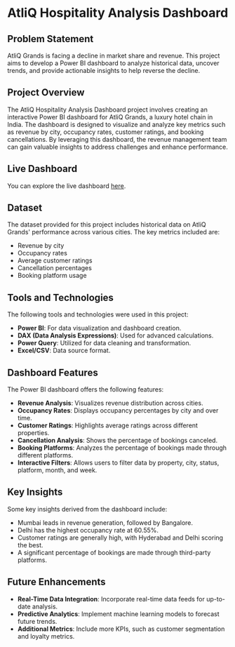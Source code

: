 # AtliQ Hospitality Analysis Dashboard

## Problem Statement

AtliQ Grands is facing a decline in market share and revenue. This project aims to develop a Power BI dashboard to analyze historical data, uncover trends, and provide actionable insights to help reverse the decline.

## Project Overview

The AtliQ Hospitality Analysis Dashboard project involves creating an interactive Power BI dashboard for AtliQ Grands, a luxury hotel chain in India. The dashboard is designed to visualize and analyze key metrics such as revenue by city, occupancy rates, customer ratings, and booking cancellations. By leveraging this dashboard, the revenue management team can gain valuable insights to address challenges and enhance performance.

## Live Dashboard

You can explore the live dashboard [here](https://bit.ly/3M819TM).

## Dataset

The dataset provided for this project includes historical data on AtliQ Grands' performance across various cities. The key metrics included are:

- Revenue by city
- Occupancy rates
- Average customer ratings
- Cancellation percentages
- Booking platform usage

## Tools and Technologies

The following tools and technologies were used in this project:

- **Power BI**: For data visualization and dashboard creation.
- **DAX (Data Analysis Expressions)**: Used for advanced calculations.
- **Power Query**: Utilized for data cleaning and transformation.
- **Excel/CSV**: Data source format.

## Dashboard Features

The Power BI dashboard offers the following features:

- **Revenue Analysis**: Visualizes revenue distribution across cities.
- **Occupancy Rates**: Displays occupancy percentages by city and over time.
- **Customer Ratings**: Highlights average ratings across different properties.
- **Cancellation Analysis**: Shows the percentage of bookings canceled.
- **Booking Platforms**: Analyzes the percentage of bookings made through different platforms.
- **Interactive Filters**: Allows users to filter data by property, city, status, platform, month, and week.

## Key Insights

Some key insights derived from the dashboard include:

- Mumbai leads in revenue generation, followed by Bangalore.
- Delhi has the highest occupancy rate at 60.55%.
- Customer ratings are generally high, with Hyderabad and Delhi scoring the best.
- A significant percentage of bookings are made through third-party platforms.

## Future Enhancements

- **Real-Time Data Integration**: Incorporate real-time data feeds for up-to-date analysis.
- **Predictive Analytics**: Implement machine learning models to forecast future trends.
- **Additional Metrics**: Include more KPIs, such as customer segmentation and loyalty metrics.
